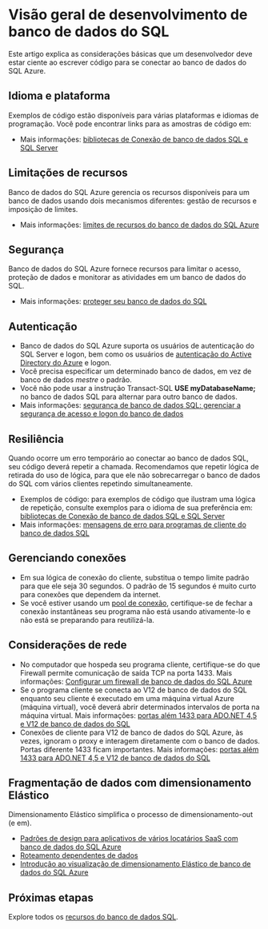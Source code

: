 <properties
    pageTitle="Visão geral de desenvolvimento de banco de dados SQL | Microsoft Azure"
    description="Saiba mais sobre bibliotecas de conectividade disponível e práticas recomendadas para aplicativos que se conectam ao banco de dados do SQL."
    services="sql-database"
    documentationCenter=""
    authors="annemill"
    manager="jhubbard"
    editor="genemi"/>


<tags
    ms.service="sql-database"
    ms.workload="data-management"
    ms.tgt_pltfrm="na"
    ms.devlang="na"
    ms.topic="article"
    ms.date="08/17/2016"
    ms.author="annemill"/>

# <a name="sql-database-development-overview"></a>Visão geral de desenvolvimento de banco de dados do SQL
Este artigo explica as considerações básicas que um desenvolvedor deve estar ciente ao escrever código para se conectar ao banco de dados do SQL Azure.

## <a name="language-and-platform"></a>Idioma e plataforma
Exemplos de código estão disponíveis para várias plataformas e idiomas de programação. Você pode encontrar links para as amostras de código em: 

* Mais informações: [bibliotecas de Conexão de banco de dados SQL e SQL Server](sql-database-libraries.md)

## <a name="resource-limitations"></a>Limitações de recursos
Banco de dados do SQL Azure gerencia os recursos disponíveis para um banco de dados usando dois mecanismos diferentes: gestão de recursos e imposição de limites.

* Mais informações: [limites de recursos do banco de dados do SQL Azure](sql-database-resource-limits.md)

## <a name="security"></a>Segurança
Banco de dados do SQL Azure fornece recursos para limitar o acesso, proteção de dados e monitorar as atividades em um banco de dados do SQL.

* Mais informações: [proteger seu banco de dados do SQL](sql-database-security.md)

## <a name="authentication"></a>Autenticação
* Banco de dados do SQL Azure suporta os usuários de autenticação do SQL Server e logon, bem como os usuários de [autenticação do Active Directory do Azure](sql-database-aad-authentication.md) e logon.
* Você precisa especificar um determinado banco de dados, em vez de banco de dados *mestre* o padrão.
* Você não pode usar a instrução Transact-SQL **USE myDatabaseName;** no banco de dados SQL para alternar para outro banco de dados.
* Mais informações: [segurança de banco de dados SQL: gerenciar a segurança de acesso e logon do banco de dados](sql-database-manage-logins.md)

## <a name="resiliency"></a>Resiliência
Quando ocorre um erro temporário ao conectar ao banco de dados SQL, seu código deverá repetir a chamada.  Recomendamos que repetir lógica de retirada do uso de lógica, para que ele não sobrecarregar o banco de dados do SQL com vários clientes repetindo simultaneamente.

* Exemplos de código: para exemplos de código que ilustram uma lógica de repetição, consulte exemplos para o idioma de sua preferência em: [bibliotecas de Conexão de banco de dados SQL e SQL Server](sql-database-libraries.md)
* Mais informações: [mensagens de erro para programas de cliente do banco de dados SQL](sql-database-develop-error-messages.md)

## <a name="managing-connections"></a>Gerenciando conexões
* Em sua lógica de conexão do cliente, substitua o tempo limite padrão para que ele seja 30 segundos.  O padrão de 15 segundos é muito curto para conexões que dependem da internet.
* Se você estiver usando um [pool de conexão](http://msdn.microsoft.com/library/8xx3tyca.aspx), certifique-se de fechar a conexão instantâneas seu programa não está usando ativamente-lo e não está se preparando para reutilizá-la.

## <a name="network-considerations"></a>Considerações de rede
* No computador que hospeda seu programa cliente, certifique-se do que Firewall permite comunicação de saída TCP na porta 1433.  Mais informações: [Configurar um firewall de banco de dados do SQL Azure](sql-database-configure-firewall-settings.md)
* Se o programa cliente se conecta ao V12 de banco de dados do SQL enquanto seu cliente é executado em uma máquina virtual Azure (máquina virtual), você deverá abrir determinados intervalos de porta na máquina virtual. Mais informações: [portas além 1433 para ADO.NET 4,5 e V12 de banco de dados do SQL](sql-database-develop-direct-route-ports-adonet-v12.md)
* Conexões de cliente para V12 de banco de dados do SQL Azure, às vezes, ignoram o proxy e interagem diretamente com o banco de dados. Portas diferente 1433 ficam importantes. Mais informações: [portas além 1433 para ADO.NET 4,5 e V12 de banco de dados do SQL](sql-database-develop-direct-route-ports-adonet-v12.md)

## <a name="data-sharding-with-elastic-scale"></a>Fragmentação de dados com dimensionamento Elástico
Dimensionamento Elástico simplifica o processo de dimensionamento-out (e em). 

* [Padrões de design para aplicativos de vários locatários SaaS com banco de dados do SQL Azure](sql-database-design-patterns-multi-tenancy-saas-applications.md)
* [Roteamento dependentes de dados](sql-database-elastic-scale-data-dependent-routing.md)
* [Introdução ao visualização de dimensionamento Elástico de banco de dados do SQL Azure](sql-database-elastic-scale-get-started.md)

## <a name="next-steps"></a>Próximas etapas

Explore todos os [recursos do banco de dados SQL](https://azure.microsoft.com/services/sql-database/).
